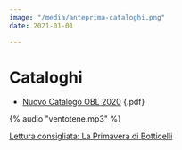 ```yaml
---
image: "/media/anteprima-cataloghi.png"
date: 2021-01-01

---
```

# Cataloghi

* [Nuovo Catalogo OBL 2020](/media/catal-agg-giugno-2020-full.pdf) {.pdf}

{% audio "ventotene.mp3" %}

[Lettura consigliata: La Primavera di Botticelli](https://www.guidaturistica-michelebusillo.com/it/dettagli-di-primavera/)